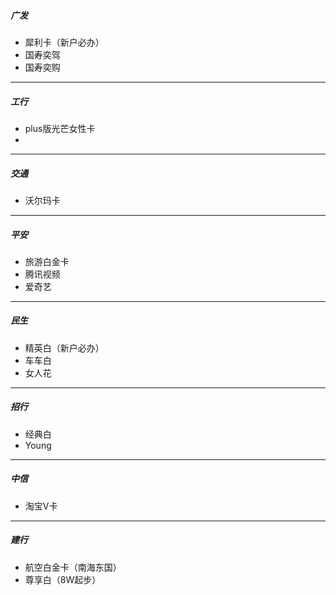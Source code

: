 ##### 广发

- 犀利卡（新户必办）
- 国寿奕驾
- 国寿奕购

------

##### 工行

- plus版光芒女性卡
- 

------

##### 交通

- 沃尔玛卡

------

##### 平安

- 旅游白金卡
- 腾讯视频
- 爱奇艺

------

##### 民生

- 精英白（新户必办）
- 车车白
- 女人花

------

##### 招行

- 经典白
- Young

------

##### 中信

- 淘宝V卡

------

##### 建行

- 航空白金卡（南海东国）
- 尊享白（8W起步）